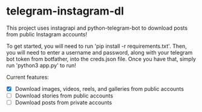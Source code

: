 # telegram-instagram-dl
This project uses instagrapi and python-telegram-bot to download posts from public Instagram accounts!

To get started, you will need to run 'pip install -r requirements.txt'. Then, you will need to enter a username and password, along with your telegram bot token from botfather, into the creds.json file.
Once you have that, simply run 'python3 app.py' to run!

Current features:
- [x] Download images, videos, reels, and galleries from public accounts
- [ ] Download stories from public accounts
- [ ] Download posts from private accounts
